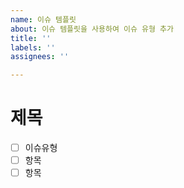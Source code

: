 ```yaml
---
name: 이슈 템플릿
about: 이슈 템플릿을 사용하여 이슈 유형 추가
title: ''
labels: ''
assignees: ''

---
```


# 제목

- [ ] 이슈유형
- [ ] 항목
- [ ] 항목
